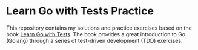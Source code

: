 # Learn Go with Tests Practice

This repository contains my solutions and practice exercises based on the book [Learn Go with Tests](https://quii.gitbook.io/learn-go-with-tests/). The book provides a great introduction to Go (Golang) through a series of test-driven development (TDD) exercises.

